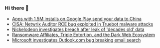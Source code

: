### Hi there 👋

<!--START_SECTION:feed-->
* [Apps with 1.5M installs on Google Play send your data to China](https://www.bleepingcomputer.com/news/security/apps-with-15m-installs-on-google-play-send-your-data-to-china/)
* [CISA: Netwrix Auditor RCE bug exploited in Truebot malware attacks](https://www.bleepingcomputer.com/news/security/cisa-netwrix-auditor-rce-bug-exploited-in-truebot-malware-attacks/)
* [Nickelodeon investigates breach after leak of 'decades old’ data](https://www.bleepingcomputer.com/news/security/nickelodeon-investigates-breach-after-leak-of-decades-old-data/)
* [Ransomware Affiliates, Triple Extortion, and the Dark Web Ecosystem](https://www.bleepingcomputer.com/news/security/ransomware-affiliates-triple-extortion-and-the-dark-web-ecosystem/)
* [Microsoft investigates Outlook.com bug breaking email search](https://www.bleepingcomputer.com/news/microsoft/microsoft-investigates-outlookcom-bug-breaking-email-search/)
<!--END_SECTION:feed-->

<!--
**frankenk/frankenk** is a ✨ _special_ ✨ repository because its `README.md` (this file) appears on your GitHub profile.

Here are some ideas to get you started:

- 🔭 I’m currently working on ...
- 🌱 I’m currently learning ...
- 👯 I’m looking to collaborate on ...
- 🤔 I’m looking for help with ...
- 💬 Ask me about ...
- 📫 How to reach me: ...
- 😄 Pronouns: ...
- ⚡ Fun fact: ...
-->



